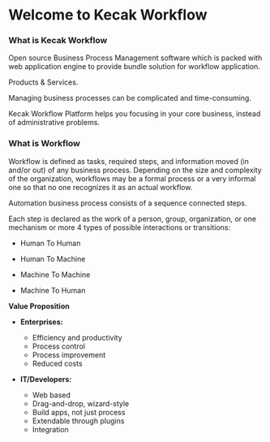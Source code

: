 # Welcome to Kecak Workflow

### What is Kecak Workflow

Open source Business Process Management software which is packed with web application engine to provide bundle solution for workflow application.

Products & Services.

Managing business processes can be complicated and time-consuming.

Kecak Workflow Platform helps you focusing in your core business, instead of administrative problems.

### What is Workflow

Workflow is defined as tasks, required steps, and information moved (in and/or out) of any business process. Depending on the size and complexity of the organization, workflows may be a formal process or a very informal one so that no one recognizes it as an actual workflow.

Automation business process consists of a sequence connected steps.

Each step is declared as the work of a person, group, organization, or one mechanism or more
4 types of possible interactions or transitions:

- Human To Human

- Human To Machine

- Machine To Machine

- Machine To Human


**Value Proposition**

- **Enterprises:**
  - Efficiency and productivity
  - Process control
  - Process improvement
  - Reduced costs
  
- **IT/Developers:**
  - Web based
  - Drag-and-drop, wizard-style
  - Build apps, not just process
  - Extendable through plugins
  - Integration

